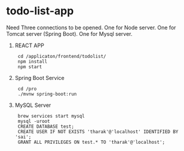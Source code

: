 # todo-list-app 
Need Three connections to be opened.
One for Node server.
One for Tomcat server (Spring Boot).
One for Mysql server.

1. REACT APP
  
        cd /applicaton/frontend/todolist/
        npm install
        npm start 
    
2. Spring Boot Service

        cd /pro
        ./mvnw spring-boot:run
    
3. MySQL Server
        
        brew services start mysql
        mysql -uroot
        CREATE DATABASE test;
        CREATE USER IF NOT EXISTS 'tharak'@'localhost' IDENTIFIED BY 'sai';
        GRANT ALL PRIVILEGES ON test.* TO 'tharak'@'localhost';
    